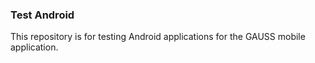 ### Test Android

This repository is for testing Android applications for the GAUSS mobile application.
